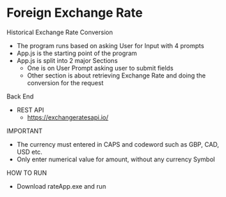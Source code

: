 # Foreign Exchange Rate
Historical Exchange Rate Conversion
- The program runs based on asking User for Input with 4 prompts
- App.js is the starting point of the program
- App.js is split into 2 major Sections
  - One is on User Prompt asking user to submit fields
  - Other section is about retrieving Exchange Rate and doing the conversion for the request
  
Back End
- REST API
  - https://exchangeratesapi.io/
  
IMPORTANT
- The currency must entered in CAPS and codeword such as GBP, CAD, USD etc.
- Only enter numerical value for amount, without any currency Symbol

HOW TO RUN
- Download rateApp.exe and run
